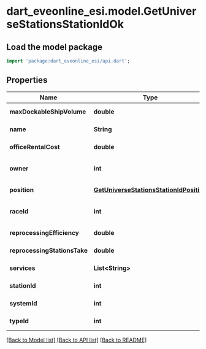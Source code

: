# dart_eveonline_esi.model.GetUniverseStationsStationIdOk

## Load the model package
```dart
import 'package:dart_eveonline_esi/api.dart';
```

## Properties
Name | Type | Description | Notes
------------ | ------------- | ------------- | -------------
**maxDockableShipVolume** | **double** | max_dockable_ship_volume number | [default to null]
**name** | **String** | name string | [default to null]
**officeRentalCost** | **double** | office_rental_cost number | [default to null]
**owner** | **int** | ID of the corporation that controls this station | [optional] [default to null]
**position** | [**GetUniverseStationsStationIdPosition**](GetUniverseStationsStationIdPosition.md) |  | [default to null]
**raceId** | **int** | race_id integer | [optional] [default to null]
**reprocessingEfficiency** | **double** | reprocessing_efficiency number | [default to null]
**reprocessingStationsTake** | **double** | reprocessing_stations_take number | [default to null]
**services** | **List&lt;String&gt;** | services array | [default to []]
**stationId** | **int** | station_id integer | [default to null]
**systemId** | **int** | The solar system this station is in | [default to null]
**typeId** | **int** | type_id integer | [default to null]

[[Back to Model list]](../README.md#documentation-for-models) [[Back to API list]](../README.md#documentation-for-api-endpoints) [[Back to README]](../README.md)



